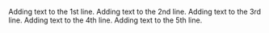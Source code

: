 Adding text to the 1st line.
Adding text to the 2nd line.
Adding text to the 3rd line.
Adding text to the 4th line.
Adding text to the 5th line.

